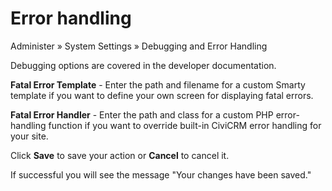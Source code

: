 # Error handling

Administer » System Settings » Debugging and Error Handling

Debugging options are covered in the developer documentation.

**Fatal Error Template** - Enter the path and filename for a custom Smarty template if you want to define your own screen for displaying fatal errors.

**Fatal Error Handler** - Enter the path and class for a custom PHP error-handling function if you want to override built-in CiviCRM error handling for your site.

Click **Save** to save your action or **Cancel** to cancel it.

If successful you will see the message "Your changes have been saved."